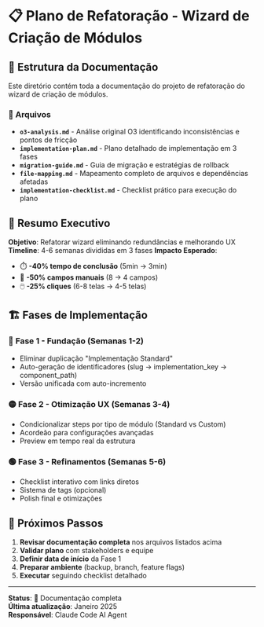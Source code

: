 # 📋 Plano de Refatoração - Wizard de Criação de Módulos

## 📁 Estrutura da Documentação

Este diretório contém toda a documentação do projeto de refatoração do wizard de criação de módulos.

### 📄 Arquivos

- **`o3-analysis.md`** - Análise original O3 identificando inconsistências e pontos de fricção
- **`implementation-plan.md`** - Plano detalhado de implementação em 3 fases
- **`migration-guide.md`** - Guia de migração e estratégias de rollback
- **`file-mapping.md`** - Mapeamento completo de arquivos e dependências afetadas
- **`implementation-checklist.md`** - Checklist prático para execução do plano

## 🎯 Resumo Executivo

**Objetivo**: Refatorar wizard eliminando redundâncias e melhorando UX
**Timeline**: 4-6 semanas divididas em 3 fases
**Impacto Esperado**: 
- ⏱️ **-40% tempo de conclusão** (5min → 3min)
- 📝 **-50% campos manuais** (8 → 4 campos)
- 🖱️ **-25% cliques** (6-8 telas → 4-5 telas)

## 🏗️ Fases de Implementação

### 🔴 **Fase 1 - Fundação** (Semanas 1-2)
- Eliminar duplicação "Implementação Standard"
- Auto-geração de identificadores (slug → implementation_key → component_path)
- Versão unificada com auto-incremento

### 🟡 **Fase 2 - Otimização UX** (Semanas 3-4)  
- Condicionalizar steps por tipo de módulo (Standard vs Custom)
- Acordeão para configurações avançadas
- Preview em tempo real da estrutura

### 🟢 **Fase 3 - Refinamentos** (Semanas 5-6)
- Checklist interativo com links diretos
- Sistema de tags (opcional)
- Polish final e otimizações

## 🚀 Próximos Passos

1. **Revisar documentação completa** nos arquivos listados acima
2. **Validar plano** com stakeholders e equipe
3. **Definir data de início** da Fase 1
4. **Preparar ambiente** (backup, branch, feature flags)
5. **Executar** seguindo checklist detalhado

---

**Status**: 📝 Documentação completa  
**Última atualização**: Janeiro 2025  
**Responsável**: Claude Code AI Agent